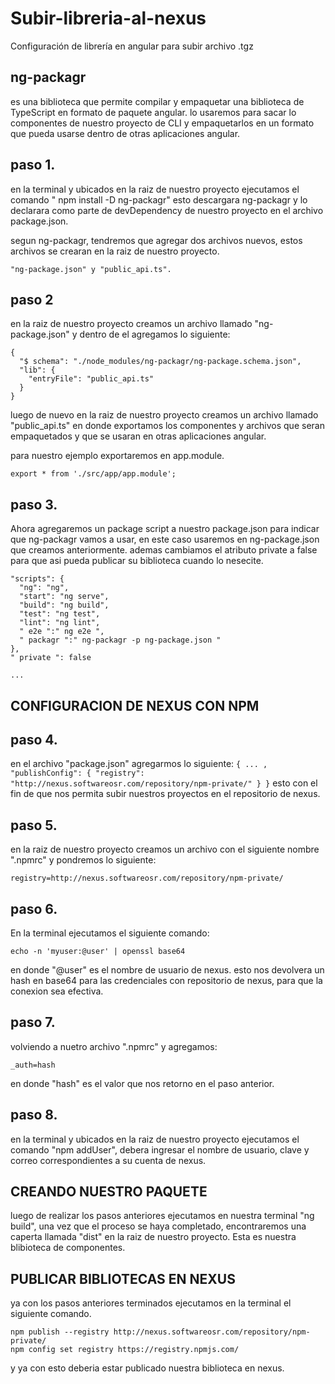 # Subir-libreria-al-nexus
Configuración de librería en angular para subir archivo .tgz


## ng-packagr 
es una biblioteca que permite compilar y empaquetar una biblioteca de TypeScript en formato de paquete angular.
lo usaremos para sacar lo componentes de nuestro proyecto de CLI y empaquetarlos en un formato que pueda usarse dentro de 
otras aplicaciones angular.

 ## paso 1.

en la terminal y ubicados en la raiz de nuestro proyecto ejecutamos el comando " npm install -D ng-packagr"  esto descargara
ng-packagr y lo declarara como parte de devDependency de nuestro proyecto en el  archivo package.json.

segun ng-packagr, tendremos que agregar dos archivos nuevos, estos archivos se crearan en la raiz de nuestro proyecto.
```
"ng-package.json" y "public_api.ts".
```

## paso 2

en la raiz de nuestro proyecto creamos un archivo llamado "ng-package.json" y dentro de el agregamos lo siguiente:

```
{ 
  "$ schema": "./node_modules/ng-packagr/ng-package.schema.json", 
  "lib": { 
    "entryFile": "public_api.ts" 
  } 
}
```

luego de nuevo en la raiz de nuestro proyecto creamos un archivo llamado "public_api.ts"  en donde exportamos los componentes y archivos
que seran empaquetados y que se usaran en otras aplicaciones angular.

para nuestro ejemplo exportaremos en app.module.

```export * from './src/app/app.module';```

## paso 3.


Ahora agregaremos un package script a nuestro package.json para indicar que  ng-packagr vamos a usar, en este caso usaremos en 
ng-package.json que creamos anteriormente. ademas cambiamos el atributo private a false para que asi pueda publicar su biblioteca cuando lo nesecite.

```
"scripts": { 
  "ng": "ng", 
  "start": "ng serve", 
  "build": "ng build", 
  "test": "ng test", 
  "lint": "ng lint", 
  " e2e ":" ng e2e ", 
  " packagr ":" ng-packagr -p ng-package.json " 
}, 
" private ": false

...
```


## CONFIGURACION DE NEXUS CON NPM

## paso 4.

en el archivo "package.json" agregarmos lo siguiente:
`
{
  ... ,
  "publishConfig": {
    "registry": "http://nexus.softwareosr.com/repository/npm-private/"
  }
}
`
esto con el fin de que nos permita subir  nuestros proyectos en el repositorio de nexus.

## paso 5.

en la raiz de nuestro proyecto creamos un archivo con el siguiente nombre ".npmrc" y pondremos lo siguiente:

```registry=http://nexus.softwareosr.com/repository/npm-private/```



## paso 6.


En la terminal ejecutamos el siguiente comando:

```echo -n 'myuser:@user' | openssl base64```

en donde "@user" es el nombre de usuario de nexus.
esto nos devolvera un hash en base64 para las credenciales con repositorio de nexus, para que la conexion sea efectiva.


## paso 7.

volviendo a nuetro archivo ".npmrc" y agregamos:

```_auth=hash```

en donde "hash" es el valor que nos retorno en el paso anterior.


## paso 8.

en la terminal y ubicados en la raiz de nuestro proyecto ejecutamos el comando "npm addUser", debera ingresar el nombre de usuario, clave y correo correspondientes 
a su cuenta de nexus.


## CREANDO NUESTRO PAQUETE

luego de realizar los pasos anteriores ejecutamos en nuestra terminal "ng build", una vez que el proceso se haya completado, encontraremos una caperta llamada "dist" en la raiz 
de nuestro proyecto. Esta es nuestra blibioteca de componentes.



## PUBLICAR BIBLIOTECAS EN NEXUS

ya con los pasos anteriores terminados ejecutamos en la terminal el siguiente comando.
```
npm publish --registry http://nexus.softwareosr.com/repository/npm-private/
npm config set registry https://registry.npmjs.com/
```
y ya con esto deberia estar publicado nuestra biblioteca en nexus.
